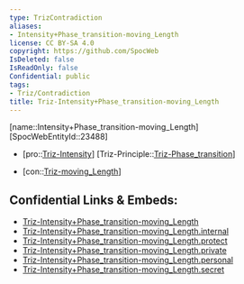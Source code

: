 ```yaml
---
type: TrizContradiction
aliases:
- Intensity+Phase_transition-moving_Length
license: CC BY-SA 4.0
copyright: https://github.com/SpocWeb
IsDeleted: false
IsReadOnly: false
Confidential: public
tags: 
- Triz/Contradiction
title: Triz-Intensity+Phase_transition-moving_Length
---
```

[name::Intensity+Phase_transition-moving_Length]
[SpocWebEntityId::23488]
+ [pro::[Triz-Intensity](tech/Triz/Parameter/Triz-Intensity.md)]
[Triz-Principle::[Triz-Phase_transition](tech/Triz/Principle/Triz-Phase_transition.md)]
- [con::[Triz-moving_Length](tech/Triz/Parameter/Triz-moving_Length.md)]



## Confidential Links & Embeds: 
- [Triz-Intensity+Phase_transition-moving_Length](../../../../_public/tech/Triz/Contradict/Triz-Intensity+Phase_transition-moving_Length.md) 
- [Triz-Intensity+Phase_transition-moving_Length.internal](../../../../_internal/tech/Triz/Contradict/Triz-Intensity+Phase_transition-moving_Length.internal.md) 
- [Triz-Intensity+Phase_transition-moving_Length.protect](../../../../_protect/tech/Triz/Contradict/Triz-Intensity+Phase_transition-moving_Length.protect.md) 
- [Triz-Intensity+Phase_transition-moving_Length.private](../../../../_private/tech/Triz/Contradict/Triz-Intensity+Phase_transition-moving_Length.private.md) 
- [Triz-Intensity+Phase_transition-moving_Length.personal](../../../../_personal/tech/Triz/Contradict/Triz-Intensity+Phase_transition-moving_Length.personal.md) 
- [Triz-Intensity+Phase_transition-moving_Length.secret](../../../../_secret/tech/Triz/Contradict/Triz-Intensity+Phase_transition-moving_Length.secret.md) 
